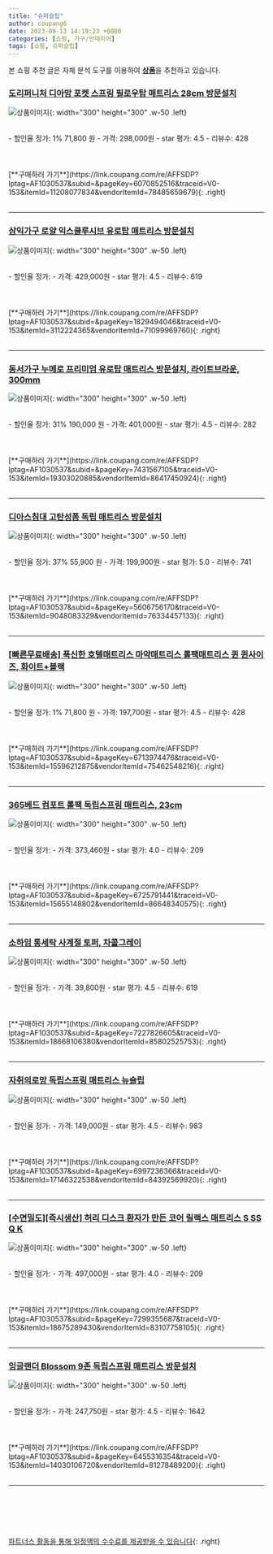 ```yaml
---
title: "슈파슬립"
author: coupang6
date: 2023-09-13 14:19:23 +0800
categories: [쇼핑, 가구/인테리어]
tags: [쇼핑, 슈파슬립]
---
```


본 쇼핑 추천 글은 자체 분석 도구를 이용하여 [**상품**](https://link.coupang.com/a/bao1ui)을 추천하고 있습니다.

### [도리퍼니처 디아망 포켓 스프링 필로우탑 매트리스 28cm 방문설치](https://link.coupang.com/re/AFFSDP?lptag=AF1030537&subid=&pageKey=6070852516&traceid=V0-153&itemId=11208077834&vendorItemId=78485659679)

![상품이미지](https://thumbnail6.coupangcdn.com/thumbnails/remote/230x230ex/image/retail/images/2021/09/06/15/6/2583553e-ff41-497d-9d08-3876479189fe.jpg){: width="300" height="300" .w-50 .left}


<br>
- 할인율 정가: 1%  71,800   원
- 가격: 298,000원
- star 평가: 4.5
- 리뷰수: 428
<br>
<br>
<br>
<br>
[**구매하러 가기**](https://link.coupang.com/re/AFFSDP?lptag=AF1030537&subid=&pageKey=6070852516&traceid=V0-153&itemId=11208077834&vendorItemId=78485659679){: .right}
<br>
<br>

---

### [삼익가구 로얄 익스클루시브 유로탑 매트리스 방문설치](https://link.coupang.com/re/AFFSDP?lptag=AF1030537&subid=&pageKey=1829494046&traceid=V0-153&itemId=3112224365&vendorItemId=71099969760)

![상품이미지](https://thumbnail9.coupangcdn.com/thumbnails/remote/230x230ex/image/retail/images/1717991182402638-2bf3958f-9603-4516-b670-12d42df8463d.jpg){: width="300" height="300" .w-50 .left}


<br>
- 할인율 정가: 
- 가격: 429,000원
- star 평가: 4.5
- 리뷰수: 619
<br>
<br>
<br>
<br>
[**구매하러 가기**](https://link.coupang.com/re/AFFSDP?lptag=AF1030537&subid=&pageKey=1829494046&traceid=V0-153&itemId=3112224365&vendorItemId=71099969760){: .right}
<br>
<br>

---

### [동서가구 누메로 프리미엄 유로탑 매트리스 방문설치, 라이트브라운, 300mm](https://link.coupang.com/re/AFFSDP?lptag=AF1030537&subid=&pageKey=7431567105&traceid=V0-153&itemId=19303020885&vendorItemId=86417450924)

![상품이미지](https://thumbnail9.coupangcdn.com/thumbnails/remote/230x230ex/image/rs_quotation_api/mc3tz0q4/0f29bddb02c440358bb15a792b3d2d61.jpg){: width="300" height="300" .w-50 .left}


<br>
- 할인율 정가: 31%  190,000   원
- 가격: 401,000원
- star 평가: 4.5
- 리뷰수: 282
<br>
<br>
<br>
<br>
[**구매하러 가기**](https://link.coupang.com/re/AFFSDP?lptag=AF1030537&subid=&pageKey=7431567105&traceid=V0-153&itemId=19303020885&vendorItemId=86417450924){: .right}
<br>
<br>

---

### [디아스침대 고탄성폼 독립 매트리스 방문설치](https://link.coupang.com/re/AFFSDP?lptag=AF1030537&subid=&pageKey=5606756170&traceid=V0-153&itemId=9048083329&vendorItemId=76334457133)

![상품이미지](https://thumbnail6.coupangcdn.com/thumbnails/remote/230x230ex/image/retail/images/2021/06/01/11/0/7516d23a-4d90-4b56-b909-95d2c522553a.jpg){: width="300" height="300" .w-50 .left}


<br>
- 할인율 정가: 37%  55,900   원
- 가격: 199,900원
- star 평가: 5.0
- 리뷰수: 741
<br>
<br>
<br>
<br>
[**구매하러 가기**](https://link.coupang.com/re/AFFSDP?lptag=AF1030537&subid=&pageKey=5606756170&traceid=V0-153&itemId=9048083329&vendorItemId=76334457133){: .right}
<br>
<br>

---

### [[빠른무료배송] 푹신한 호텔매트리스 마약매트리스 롤팩매트리스 퀸 퀸사이즈, 화이트+블랙](https://link.coupang.com/re/AFFSDP?lptag=AF1030537&subid=&pageKey=6713974476&traceid=V0-153&itemId=15596212875&vendorItemId=75462548216)

![상품이미지](https://thumbnail7.coupangcdn.com/thumbnails/remote/230x230ex/image/vendor_inventory/89a6/f0ef86b8fdd7bbcdad6f38b22e94945dc3b2e8f21c328206b5062b280be3.jpg){: width="300" height="300" .w-50 .left}


<br>
- 할인율 정가: 1%  71,800   원
- 가격: 197,700원
- star 평가: 4.5
- 리뷰수: 428
<br>
<br>
<br>
<br>
[**구매하러 가기**](https://link.coupang.com/re/AFFSDP?lptag=AF1030537&subid=&pageKey=6713974476&traceid=V0-153&itemId=15596212875&vendorItemId=75462548216){: .right}
<br>
<br>

---

### [365베드 컴포트 롤팩 독립스프링 매트리스, 23cm](https://link.coupang.com/re/AFFSDP?lptag=AF1030537&subid=&pageKey=6725791441&traceid=V0-153&itemId=15655148802&vendorItemId=86648340575)

![상품이미지](https://thumbnail9.coupangcdn.com/thumbnails/remote/230x230ex/image/vendor_inventory/2fcd/ba06378bffb6586cd770e973b3952473792892ed953702861884b56a0617.png){: width="300" height="300" .w-50 .left}


<br>
- 할인율 정가: 
- 가격: 373,460원
- star 평가: 4.0
- 리뷰수: 209
<br>
<br>
<br>
<br>
[**구매하러 가기**](https://link.coupang.com/re/AFFSDP?lptag=AF1030537&subid=&pageKey=6725791441&traceid=V0-153&itemId=15655148802&vendorItemId=86648340575){: .right}
<br>
<br>

---

### [소하임 통세탁 사계절 토퍼, 차콜그레이](https://link.coupang.com/re/AFFSDP?lptag=AF1030537&subid=&pageKey=7227826605&traceid=V0-153&itemId=18668106380&vendorItemId=85802525753)

![상품이미지](https://thumbnail8.coupangcdn.com/thumbnails/remote/230x230ex/image/vendor_inventory/0279/abf496c6cb534dbbdf4fa9a4f80a8a8667165642f0903eb25cde62a93f5b.jpg){: width="300" height="300" .w-50 .left}


<br>
- 할인율 정가: 
- 가격: 39,800원
- star 평가: 4.5
- 리뷰수: 619
<br>
<br>
<br>
<br>
[**구매하러 가기**](https://link.coupang.com/re/AFFSDP?lptag=AF1030537&subid=&pageKey=7227826605&traceid=V0-153&itemId=18668106380&vendorItemId=85802525753){: .right}
<br>
<br>

---

### [자취의로망 독립스프링 매트리스 뉴슬립](https://link.coupang.com/re/AFFSDP?lptag=AF1030537&subid=&pageKey=6997236366&traceid=V0-153&itemId=17146322538&vendorItemId=84392569920)

![상품이미지](https://thumbnail7.coupangcdn.com/thumbnails/remote/230x230ex/image/vendor_inventory/3b68/d953cfbc48d3e0a46640d8c1fe2ffe0cedfae8e7fbe477f84e55a7733526.jpg){: width="300" height="300" .w-50 .left}


<br>
- 할인율 정가: 
- 가격: 149,000원
- star 평가: 4.5
- 리뷰수: 983
<br>
<br>
<br>
<br>
[**구매하러 가기**](https://link.coupang.com/re/AFFSDP?lptag=AF1030537&subid=&pageKey=6997236366&traceid=V0-153&itemId=17146322538&vendorItemId=84392569920){: .right}
<br>
<br>

---

### [[수면밀도][즉시생산] 허리 디스크 환자가 만든 코어 릴랙스 매트리스 S SS Q K](https://link.coupang.com/re/AFFSDP?lptag=AF1030537&subid=&pageKey=7299355687&traceid=V0-153&itemId=18675289430&vendorItemId=83107758105)

![상품이미지](https://thumbnail8.coupangcdn.com/thumbnails/remote/230x230ex/image/vendor_inventory/66c3/3171eba25b69dd61d9a4b676307dbb0b5f1296f40c8de19eea268c77e391.png){: width="300" height="300" .w-50 .left}


<br>
- 할인율 정가: 
- 가격: 497,000원
- star 평가: 4.0
- 리뷰수: 209
<br>
<br>
<br>
<br>
[**구매하러 가기**](https://link.coupang.com/re/AFFSDP?lptag=AF1030537&subid=&pageKey=7299355687&traceid=V0-153&itemId=18675289430&vendorItemId=83107758105){: .right}
<br>
<br>

---

### [잉글랜더 Blossom 9존 독립스프링 매트리스 방문설치](https://link.coupang.com/re/AFFSDP?lptag=AF1030537&subid=&pageKey=6455316354&traceid=V0-153&itemId=14030106720&vendorItemId=81278489200)

![상품이미지](https://thumbnail9.coupangcdn.com/thumbnails/remote/230x230ex/image/rs_quotation_api/stfw0q17/d8206089ad024afd99a43975d20ba515.jpg){: width="300" height="300" .w-50 .left}


<br>
- 할인율 정가: 
- 가격: 247,750원
- star 평가: 4.5
- 리뷰수: 1642
<br>
<br>
<br>
<br>
[**구매하러 가기**](https://link.coupang.com/re/AFFSDP?lptag=AF1030537&subid=&pageKey=6455316354&traceid=V0-153&itemId=14030106720&vendorItemId=81278489200){: .right}
<br>
<br>

---
<br><br><br><br><br> [파트너스 활동을 통해 일정액의 수수료를 제공받을 수 있습니다](https://link.coupang.com/a/bao1ui){: .right}
